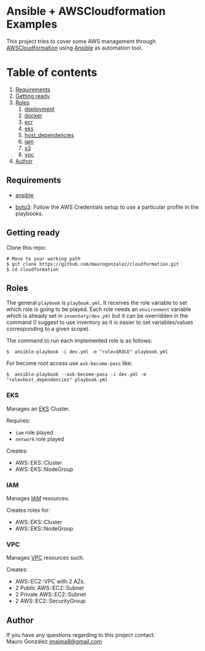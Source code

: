 # Ansible + AWSCloudformation Examples

This project tries to cover some AWS management through
[AWSCloudformation](https://docs.aws.amazon.com/AWSCloudFormation/latest/UserGuide/Welcome.html) using [Ansible](https://docs.ansible.com/ansible/latest/index.html) as automation tool.

# Table of contents
1. [Requirements](#requirements)
1. [Getting ready](#getting-ready)
1. [Roles](#roles)
    1. [deployment](#deployment)
    1. [docker](#docker)
    1. [ecr](#ecr)
    1. [eks](#eks)
    1. [host_dependencies](#host_dependencies)
    1. [iam](#iam)
    1. [s3](#s3)
    1. [vpc](#vpc)
1. [Author](#author)

## Requirements <a name="requirements" />

- [ansible](https://docs.ansible.com/ansible/latest/installation_guide/intro_installation.html)

- [boto3](https://pypi.org/project/boto3/):
  Follow the AWS Credentials setup to use a particular profile in the playbooks.

## Getting ready <a name="getting-ready" />

Clone this repo:
```
# Move to your working path
$ git clone https://github.com/maurogonzalez/cloudformation.git
$ cd cloudformation
```

## Roles <a name="roles" />

The general `playbook` is `playbook.yml`. It receives the role variable
to set which role is going to be played. Each role needs an `environment`
variable which is already set in `inventory/dev.yml` but it can be 
overridden in the command (I suggest to use inventory as it is easier to
set variables/values corresponding to a given scope).

The command to run each implemented role is as follows:
```
$  ansible-playbook -i dev.yml -e "role=$ROLE" playbook.yml
```

For become root access use `ask-become-pass` like:
```
$  ansible-playbook --ask-become-pass -i dev.yml -e "role=host_dependencies" playbook.yml
```


### EKS <a name="eks" />

Manages an [EKS](https://aws.amazon.com/eks/) Cluster.

Requires:
- `iam` role played
- `network` role played

Creates:
- AWS::EKS::Cluster
- AWS::EKS::NodeGroup

### IAM <a name="iam" />

Manages [IAM](https://aws.amazon.com/iam/) resources.

Creates roles for:
- AWS::EKS::Cluster
- AWS::EKS::NodeGroup

### VPC <a name="vpc" />

Manages [VPC](https://aws.amazon.com/ec2/) resources such.

Creates:
- AWS::EC2::VPC with 2 AZs.
- 2 Public AWS::EC2::Subnet
- 2 Private AWS::EC2::Subnet
- 2 AWS::EC2::SecurityGroup

## Author <a name="author" />

If you have any questions regarding to this project contact:  
Mauro González <jmajma8@gmail.com>
